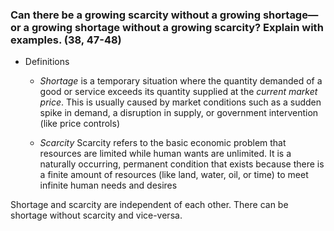 ### Can there be a growing scarcity without a growing shortage—or a growing shortage without a growing scarcity? Explain with examples. (38, 47-48)

- Definitions
  - *Shortage* 
  is a temporary situation where the quantity demanded of a good or service exceeds its quantity supplied at the *current market price*. This is usually caused by market conditions such as a sudden spike in demand, a disruption in supply, or government intervention (like price controls) 

  - *Scarcity*
  Scarcity refers to the basic economic problem that resources are limited while human wants are unlimited. It is a naturally occurring, permanent condition that exists because there is a finite amount of resources (like land, water, oil, or time) to meet infinite human needs and desires

Shortage and scarcity are independent of each other. There can be shortage without scarcity and vice-versa. 

